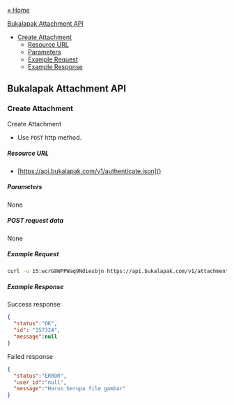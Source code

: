 [&raquo; Home](README.md)

[Bukalapak Attachment API](#bukalapak-attachment-api)
- [Create Attachment](#create-attachment)
    - [Resource URL](#resource-url)
    - [Parameters](#parameters)
    - [Example Request](#example-request)
    - [Example Response](#example-response)

## Bukalapak Attachment API

### Create Attachment
Create Attachment
+ Use `POST` http method.

##### Resource URL
+ [https://api.bukalapak.com/v1/authenticate.json]()

##### Parameters
None

##### POST request data
None

##### Example Request
````sh
curl -u 15:wcrG8WPPWaq9Ndiesbjn https://api.bukalapak.com/v1/attachments.json -F file=@product-image.png

````

##### Example Response
Success response:
````json
{
  "status":"OK",
  "id": "157324",
  "message":null
}
````

Failed response
````json
{
  "status":"ERROR",
  "user_id":"null",
  "message":"Harus berupa file gambar"
}
````
